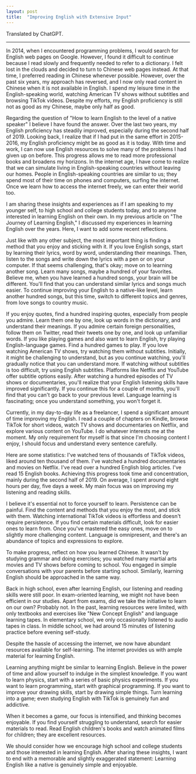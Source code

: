 ```yaml
---
layout: post
title:  "Improving English with Extensive Input"
---
```


Translated by ChatGPT.

---

In 2014, when I encountered programming problems, I would search for English web pages on Google. However, I found it difficult to continue because I read slowly and frequently needed to refer to a dictionary. I felt lost in the clouds and decided to turn to Chinese web pages instead. At that time, I preferred reading in Chinese whenever possible. However, over the past six years, my approach has reversed, and I now only read content in Chinese when it is not available in English. I spend my leisure time in the English-speaking world, watching American TV shows without subtitles and browsing TikTok videos. Despite my efforts, my English proficiency is still not as good as my Chinese, maybe only half as good.

Regarding the question of "How to learn English to the level of a native speaker" I believe I have found the answer. Over the last two years, my English proficiency has steadily improved, especially during the second half of 2019. Looking back, I realize that if I had put in the same effort in 2015-2016, my English proficiency might be as good as it is today. With time and work, I can now use English resources to solve many of the problems I had given up on before. This progress allows me to read more professional books and broadens my horizons. In the internet age, I have come to realize that we can simulate living in English-speaking countries without leaving our homes. People in English-speaking countries are similar to us; they spend most of their time on phones and computers, surfing the internet. Once we learn how to access the internet freely, we can enter their world too.

I am sharing these insights and experiences as if I am speaking to my younger self, to high school and college students today, and to anyone interested in learning English on their own. In my previous article on "The Journey of Learning English," I discussed my experiences in learning English over the years. Here, I want to add some recent reflections.

Just like with any other subject, the most important thing is finding a method that you enjoy and sticking with it. If you love English songs, start by learning their lyrics, word by word, understanding their meanings. Then, listen to the songs and write down the lyrics with a pen or on your computer. If that seems challenging, that's okay; move on to learning another song. Learn many songs, maybe a hundred of your favorites. Believe me, when you have learned a hundred songs, your brain will be different. You'll find that you can understand similar lyrics and songs much easier. To continue improving your English to a native-like level, learn another hundred songs, but this time, switch to different topics and genres, from love songs to country music.

If you enjoy quotes, find a hundred inspiring quotes, especially from people you admire. Learn them one by one, look up words in the dictionary, and understand their meanings. If you admire certain foreign personalities, follow them on Twitter, read their tweets one by one, and look up unfamiliar words. If you like playing games and also want to learn English, try playing English-language games. Find a hundred games to play. If you love watching American TV shows, try watching them without subtitles. Initially, it might be challenging to understand, but as you continue watching, you'll gradually notice that you can understand more. If watching without subtitles is too difficult, try using English subtitles. Platforms like Netflix and YouTube offer subtitle options easily. After watching a hundred episodes of TV shows or documentaries, you'll realize that your English listening skills have improved significantly. If you continue this for a couple of months, you'll find that you can't go back to your previous level. Language learning is fascinating; once you understand something, you won't forget it.

Currently, in my day-to-day life as a freelancer, I spend a significant amount of time improving my English. I read a couple of chapters on Kindle, browse TikTok for short videos, watch TV shows and documentaries on Netflix, and explore various content on YouTube. I do whatever interests me at the moment. My only requirement for myself is that since I'm choosing content I enjoy, I should focus and understand every sentence carefully.

Here are some statistics: I've watched tens of thousands of TikTok videos, liked around ten thousand of them. I've watched a hundred documentaries and movies on Netflix. I've read over a hundred English blog articles. I've read 15 English books. Achieving this progress took time and concentration, mainly during the second half of 2019. On average, I spent around eight hours per day, five days a week. My main focus was on improving my listening and reading skills.

I believe it's essential not to force yourself to learn. Persistence can be painful. Find the content and methods that you enjoy the most, and stick with them. Watching international TikTok videos is effortless and doesn't require persistence. If you find certain materials difficult, look for easier ones to learn from. Once you've mastered the easy ones, move on to slightly more challenging content. Language is omnipresent, and there's an abundance of topics and expressions to explore.

To make progress, reflect on how you learned Chinese. It wasn't by studying grammar and doing exercises; you watched many martial arts movies and TV shows before coming to school. You engaged in simple conversations with your parents before starting school. Similarly, learning English should be approached in the same way.

Back in high school, even after learning English, our listening and reading skills were still poor. In exam-oriented learning, we might not have been efficient in our studies. Apart from exams, did we take the initiative to learn on our own? Probably not. In the past, learning resources were limited, with only textbooks and exercises like "New Concept English" and language learning tapes. In elementary school, we only occasionally listened to audio tapes in class. In middle school, we had around 15 minutes of listening practice before evening self-study.

Despite the hassle of accessing the internet, we now have abundant resources available for self-learning. The internet provides us with ample material for learning English.

Learning anything might be similar to learning English. Believe in the power of time and allow yourself to indulge in the simplest knowledge. If you want to learn physics, start with a series of basic physics experiments. If you want to learn programming, start with graphical programming. If you want to improve your drawing skills, start by drawing simple things. Turn learning into a game; even studying English with TikTok is genuinely fun and addictive.

When it becomes a game, our focus is intensified, and thinking becomes enjoyable. If you find yourself struggling to understand, search for easier materials to read. Read English children's books and watch animated films for children; they are excellent resources.

We should consider how we encourage high school and college students and those interested in learning English. After sharing these insights, I want to end with a memorable and slightly exaggerated statement: Learning English like a native is genuinely simple and enjoyable.